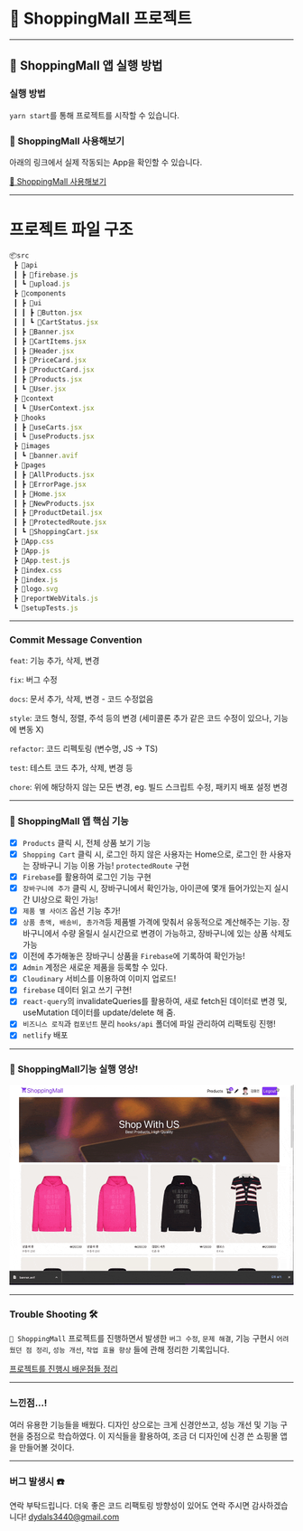 # 🛒 ShoppingMall 프로젝트

---

## 🛒 ShoppingMall 앱 실행 방법

### 실행 방법

`yarn start`를 통해 프로젝트를 시작할 수 있습니다.

### 🛒 ShoppingMall 사용해보기

아래의 링크에서 실제 작동되는 App을 확인할 수 있습니다.

[🛒 ShoppingMall 사용해보기](https://effulgent-youtiao-b6a85c.netlify.app/)

---

# 프로젝트 파일 구조

```js
📦src
 ┣ 📂api
 ┃ ┣ 📜firebase.js
 ┃ ┗ 📜upload.js
 ┣ 📂components
 ┃ ┣ 📂ui
 ┃ ┃ ┣ 📜Button.jsx
 ┃ ┃ ┗ 📜CartStatus.jsx
 ┃ ┣ 📜Banner.jsx
 ┃ ┣ 📜CartItems.jsx
 ┃ ┣ 📜Header.jsx
 ┃ ┣ 📜PriceCard.jsx
 ┃ ┣ 📜ProductCard.jsx
 ┃ ┣ 📜Products.jsx
 ┃ ┗ 📜User.jsx
 ┣ 📂context
 ┃ ┗ 📜UserContext.jsx
 ┣ 📂hooks
 ┃ ┣ 📜useCarts.jsx
 ┃ ┗ 📜useProducts.jsx
 ┣ 📂images
 ┃ ┗ 📜banner.avif
 ┣ 📂pages
 ┃ ┣ 📜AllProducts.jsx
 ┃ ┣ 📜ErrorPage.jsx
 ┃ ┣ 📜Home.jsx
 ┃ ┣ 📜NewProducts.jsx
 ┃ ┣ 📜ProductDetail.jsx
 ┃ ┣ 📜ProtectedRoute.jsx
 ┃ ┗ 📜ShoppingCart.jsx
 ┣ 📜App.css
 ┣ 📜App.js
 ┣ 📜App.test.js
 ┣ 📜index.css
 ┣ 📜index.js
 ┣ 📜logo.svg
 ┣ 📜reportWebVitals.js
 ┗ 📜setupTests.js
```

---

### Commit Message Convention

`feat`: 기능 추가, 삭제, 변경

`fix`: 버그 수정

`docs`: 문서 추가, 삭제, 변경 - 코드 수정없음

`style`: 코드 형식, 정렬, 주석 등의 변경
(세미콜론 추가 같은 코드 수정이 있으나, 기능에 변동 X)

`refactor`: 코드 리펙토링 (변수명, JS -> TS)

`test`: 테스트 코드 추가, 삭제, 변경 등

`chore`: 위에 해당하지 않는 모든 변경, eg. 빌드 스크립트 수정, 패키지 배포 설정 변경

---

### 🛒 ShoppingMall 앱 핵심 기능

- [x] `Products` 클릭 시, 전체 상품 보기 기능
- [x] `Shopping Cart` 클릭 시, 로그인 하지 않은 사용자는 Home으로, 로그인 한 사용자는 장바구니 기능 이용 가능! `protectedRoute` 구현
- [x] `Firebase`를 활용하여 로그인 기능 구현
- [x] `장바구니에 추가` 클릭 시, 장바구니에서 확인가능, 아이콘에 몇개 들어가있는지 실시간 UI상으로 확인 가능!
- [x] `제품 별 사이즈` 옵션 기능 추가!
- [x] `상품 총액, 배송비, 총가격`등 제품별 가격에 맞춰서 유동적으로 계산해주는 기능. 장바구니에서 수량 올릴시 실시간으로 변경이 가능하고, 장바구니에 있는 상품 삭제도 가능
- [x] 이전에 추가해놓은 장바구니 상품을 `Firebase`에 기록하여 확인가능!
- [x] `Admin` 계정은 새로운 제품을 등록할 수 있다.
- [x] `Cloudinary` 서비스를 이용하여 이미지 업로드!
- [x] `firebase` 데이터 읽고 쓰기 구현!
- [x] `react-query`의 invalidateQueries를 활용하여, 새로 fetch된 데이터로 변경 및, useMutation 데이터를 update/delete 해 줌.
- [x] `비즈니스 로직`과 `컴포넌트` 분리 `hooks/api` 폴더에 파일 관리하여 리팩토링 진행!
- [x] `netlify` 배포

---

### 🛒 ShoppingMall기능 실행 영상!

![앱 사용영상](./src/images/playShoppingMall.gif)

---

### Trouble Shooting 🛠️

`🛒 ShoppingMall` 프로젝트를 진행하면서 발생한 `버그 수정`, `문제 해결`, 기능 구현시 `어려웠던 점 정리`, `성능 개선`, `작업 효율 향상` 들에 관해 정리한 기록입니다.

[프로젝트를 진행시 배운점들 정리](https://www.notion.so/ShoppingMall-7f5937aef13c4c1abf9985edda88554a?pvs=4)

---

### 느낀점...!

여러 유용한 기능들을 배웠다. 디자인 상으로는 크게 신경안쓰고, 성능 개선 및 기능 구현을 중점으로 학습하였다. 이 지식들을 활용하여, 조금 더 디자인에 신경 쓴 쇼핑몰 앱을 만들어볼 것이다.

---

### 버그 발생시 ☎️

연락 부탁드립니다. 더욱 좋은 코드 리팩토링 방향성이 있어도 연락 주시면 감사하겠습니다!
<dydals3440@gmail.com>
